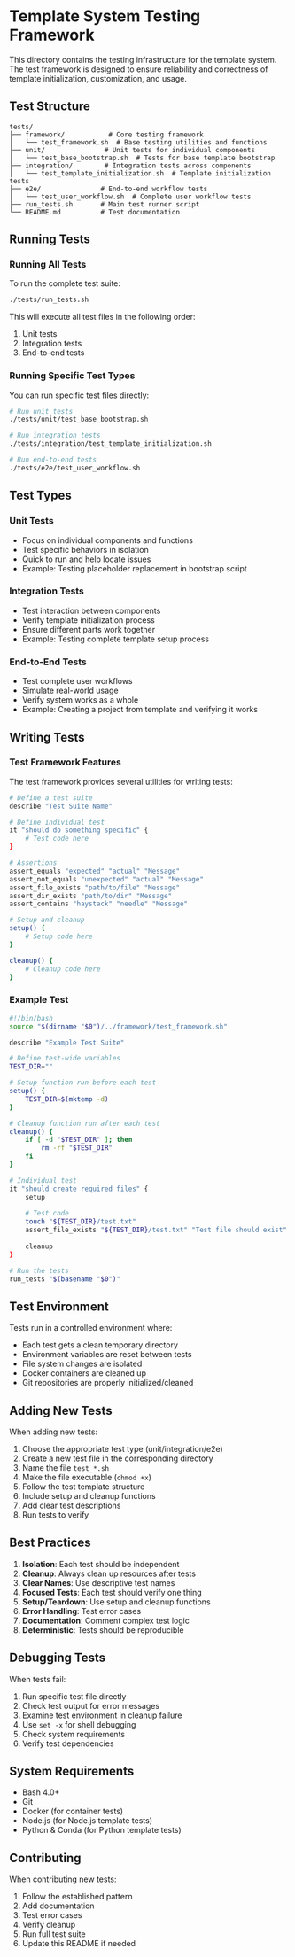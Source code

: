 # Template System Testing Framework

This directory contains the testing infrastructure for the template system. The test
framework is designed to ensure reliability and correctness of template
initialization, customization, and usage.

## Test Structure

```text
tests/
├── framework/           # Core testing framework
│   └── test_framework.sh  # Base testing utilities and functions
├── unit/               # Unit tests for individual components
│   └── test_base_bootstrap.sh  # Tests for base template bootstrap
├── integration/        # Integration tests across components
│   └── test_template_initialization.sh  # Template initialization tests
├── e2e/               # End-to-end workflow tests
│   └── test_user_workflow.sh  # Complete user workflow tests
├── run_tests.sh       # Main test runner script
└── README.md          # Test documentation
```

## Running Tests

### Running All Tests

To run the complete test suite:

```bash
./tests/run_tests.sh
```

This will execute all test files in the following order:

1. Unit tests
2. Integration tests
3. End-to-end tests

### Running Specific Test Types

You can run specific test files directly:

```bash
# Run unit tests
./tests/unit/test_base_bootstrap.sh

# Run integration tests
./tests/integration/test_template_initialization.sh

# Run end-to-end tests
./tests/e2e/test_user_workflow.sh
```

## Test Types

### Unit Tests

* Focus on individual components and functions
* Test specific behaviors in isolation
* Quick to run and help locate issues
* Example: Testing placeholder replacement in bootstrap script

### Integration Tests

* Test interaction between components
* Verify template initialization process
* Ensure different parts work together
* Example: Testing complete template setup process

### End-to-End Tests

* Test complete user workflows
* Simulate real-world usage
* Verify system works as a whole
* Example: Creating a project from template and verifying it works

## Writing Tests

### Test Framework Features

The test framework provides several utilities for writing tests:

```bash
# Define a test suite
describe "Test Suite Name"

# Define individual test
it "should do something specific" {
    # Test code here
}

# Assertions
assert_equals "expected" "actual" "Message"
assert_not_equals "unexpected" "actual" "Message"
assert_file_exists "path/to/file" "Message"
assert_dir_exists "path/to/dir" "Message"
assert_contains "haystack" "needle" "Message"

# Setup and cleanup
setup() {
    # Setup code here
}

cleanup() {
    # Cleanup code here
}
```

### Example Test

```bash
#!/bin/bash
source "$(dirname "$0")/../framework/test_framework.sh"

describe "Example Test Suite"

# Define test-wide variables
TEST_DIR=""

# Setup function run before each test
setup() {
    TEST_DIR=$(mktemp -d)
}

# Cleanup function run after each test
cleanup() {
    if [ -d "$TEST_DIR" ]; then
        rm -rf "$TEST_DIR"
    fi
}

# Individual test
it "should create required files" {
    setup
    
    # Test code
    touch "${TEST_DIR}/test.txt"
    assert_file_exists "${TEST_DIR}/test.txt" "Test file should exist"
    
    cleanup
}

# Run the tests
run_tests "$(basename "$0")"
```

## Test Environment

Tests run in a controlled environment where:

* Each test gets a clean temporary directory
* Environment variables are reset between tests
* File system changes are isolated
* Docker containers are cleaned up
* Git repositories are properly initialized/cleaned

## Adding New Tests

When adding new tests:

1. Choose the appropriate test type (unit/integration/e2e)
2. Create a new test file in the corresponding directory
3. Name the file `test_*.sh`
4. Make the file executable (`chmod +x`)
5. Follow the test template structure
6. Include setup and cleanup functions
7. Add clear test descriptions
8. Run tests to verify

## Best Practices

1. **Isolation**: Each test should be independent
2. **Cleanup**: Always clean up resources after tests
3. **Clear Names**: Use descriptive test names
4. **Focused Tests**: Each test should verify one thing
5. **Setup/Teardown**: Use setup and cleanup functions
6. **Error Handling**: Test error cases
7. **Documentation**: Comment complex test logic
8. **Deterministic**: Tests should be reproducible

## Debugging Tests

When tests fail:

1. Run specific test file directly
2. Check test output for error messages
3. Examine test environment in cleanup failure
4. Use `set -x` for shell debugging
5. Check system requirements
6. Verify test dependencies

## System Requirements

* Bash 4.0+
* Git
* Docker (for container tests)
* Node.js (for Node.js template tests)
* Python & Conda (for Python template tests)

## Contributing

When contributing new tests:

1. Follow the established pattern
2. Add documentation
3. Test error cases
4. Verify cleanup
5. Run full test suite
6. Update this README if needed
